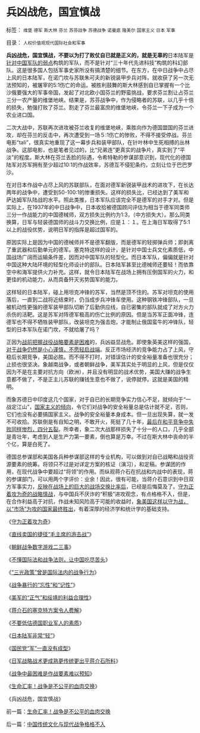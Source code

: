 # 兵凶战危，国宜慎战

标签： `维堡` `德军` `斯大林` `芬兰` `苏芬战争` `苏德战争` `诺曼底` `隆美尔` `国家主义` `日本` `军事` 

目录： `人权价值观现代国际社会和军事`

**兵凶战危，国宜慎战，不要以为打了败仗自已就是正义的，就是无辜的**日本陆军是[针对中国军队的弱点](../../../2009/12/4/国民党“军”一直没有成型.md)构筑的军队，而不是针对“三十年代先进科技”构筑的科幻部队。这是很多国人包括军事史家所没有搞清楚的细节。在东方，在中日战争中占尽上风的日本陆军，在诺门坎与苏联朱可夫的新锐装甲步兵对阵，就收获了另一次无法预知的，被屠宰的5:1伤亡的命运。被胜利鼓舞的斯大林感到自已掌握有一个比沙俄要强大的军事帝国，发起了对北欧小国芬兰的野蛮挑战，要求芬兰割让占芬兰三分一农产量的维堡地峡。结果是，苏芬战争中，作为侵略者的苏联，以几乎十倍的损失，勉强打败了芬兰。割走了芬兰最富庶的维堡地峡，令芬兰一下子成为一个农业进口国。

二次大战中，苏联再次进攻被芬兰收复的维堡地峡，乘胜向作为德国盟国的芬兰进攻，却在芬兰的反击中，再次遭受到一场５:1伤亡的惨败，不得不接受停战。芬兰电影“tali”，很真实地重现了这一幕步兵和装甲部队，在针叶林中生死相搏的丛林战争。这部电影，也是笔者见过的，比“兄弟连”更真实的战争片，真实到了“平淡”的程度。斯大林在芬兰丢脸的际遇，令希特勒的参谋部意识到，现代化的德国陆军对苏军拥有至少超过10:1的作战效率，苏德互不侵犯条约，立刻让位于巴巴罗沙。

在对日本作战中占尽上风的苏联部队，在面对德军新锐装甲战术的进攻下，在长达两年的战争中，遭受到50-100:1的惨重损失。这样的损失比，已经达到了美军和萨达姆军队陆战的水平。照此类推，日本军队应该完全不是德军的对手才对。但是实际上，在1937年的中日战争中，日本收拾被德国顾问评估为相当于德军同类师三分一作战能力的中国德械师，双方损失比例约为1:3，（中方损失大）。那么同类换算，日军与轻装德国师的战斗力交换比例，应是１：１。在上海日军取得了5:1以上的战役优势，说明日军的指挥是超过国军的。

原因实际上是因为中国的德械师并不是德军翻版，而是德军的轻掷弹兵师；即剥离了重武器和后勤单元的德军。塞克特这样的设计，是针对中国士兵文化素质低，中国战场广阔而运输条件差，因而对中国军队的轻型化。而日本军队，偏偏就是针对中国这种大陆环境的轻型化师设计的部队。日本陆军甚至比德械师还要轻！而依靠空中和海军提供火力补充。这样，就令日本陆军在战场上拥有压倒国军的火力，和更佳的机动能力，从而具备歼灭劣势国军的能力。

这样轻的日本陆军，碰上用坦克冲锋的苏军，当然是顶不住的。苏军对坦克的使用落后，一直到二战将近结束时，仍当成步兵冲锋车使用。这种钢铁冲锋部队，一旦被机动性更强的德军装甲部队切断了后勤供应线，自已密集的部队就成了对方火力杀伤的活靶。这是苏军对阵德军极高的伤亡比例的原因。但是当苏军正面冲锋，连德军也不得不牺牲装甲部队，改装坦克为强击炮，才能制止俄国蛮牛的冲锋队，轻型的日本军队在诺门坎，不就给屠了吗？

正因为[战前把握战役战略要素是困难](../../../2009/12/5/战争中最困难是作战要素难以预知.md)的，兵凶益显战危。即使象英美这样的强国，[对于战争仍然是小心谨慎，不愿轻启战端](../../../2008/8/12/格俄冲突，“政治家的利益”.md)。反正市场经济的竞争能力占了上风，守稳后长期竞争，美国必胜。而不得不打时，对错误估计的安全裕量准备也很充分；止损也很坚决。象越南战争，或者朝鲜战争，美军其实处于明显的上风，但是仅仅因为不是在主要对抗方向（欧洲），并且没有明显的战术优势，美国大赚的战争生意都不做了，不是正主儿苏联的赚钱生意也不做了，说停就停。这就是美国的精明。

而象苏德日中印度这几个国家，对于自已的长期竞争实力信心不足，就倾向于“一战定江山”，[国家主义的倾向](../../../2009/11/30/国家主义和藏富于民的经济价值.md)，令它们对战争的安全裕量总是估计就不足，否则，它们也没有必要搞国家主义。战争的安全裕量本身成本。但一旦出现失算，就一发不可收拾。苏联倒是有自知之明，不敢开火，死挺了几十年，[最后在和平竞争中失败同样惨烈，四分五裂](http://blog.sina.com.cn/s/blog_5563a64d0100aqam.html)。所幸者，象二次大战那样损失了十分一的人口，几乎全部是青壮年，考虑到人是生产力第一要素，倒也算是万幸。不过在斯大林中丧命的半个亿，算是白死了。

德国总参谋部和美国各兵种参谋部这样的专业机构，可以做到对自已战略和战役资源要素的统筹。将领只不过是对详定方案的核证（演习），和定稿。参谋团的作用，在现代战争中要超过“将领”的作用。而纵观蒋介石在抗战和内战中的表现，蒋的参谋部门，可以用两个字评价：业余！因此，很有可能，当蒋介石意识到中日双方军事实力，[反映在战场上的巨大的战场交换比率后](../../../2009/12/5/战争中最困难是作战要素难以预知.md)，已经是后悔莫及了。[守为正着攻为奇的战略慎战](../../../2009/6/23/守为正着攻为奇.md)，与中国兵不厌诈的“积极”进攻观念，有点格格不入，但是，在合作利益高于对抗，作战未知风险高于可能的收益时，[象美国这样以守为战，以“市场”为攻的国家最终胜出](../../../2008/7/19/美国战无不胜的强大，纯属狗屎运.md)，有着深厚的经济学和统计学的基础支持。



《[守为正着攻为奇](../../../2009/6/23/守为正着攻为奇.md)》

《[直线卖国的捷径“毛主席的游击战”](../../../2009/11/29/不要再幻想“游击救国”.md)》

《[朝鲜战争数字游戏二三事](../../../2009/11/30/朝鲜战争数字游戏二三事.md)》

《[不懂国际法和战争法则，让中国吃尽苦头](../../../2009/11/30/不懂国际法和战争法则，让中国吃尽苦头.md)》

《[“三光政策”曾是国际法内的战争行为](../../../2009/12/1/“三光政策”曾是国际法内的战争行为.md)》

《[战争暴行的“忘性”和“记性”](../../../2009/12/1/战争暴行的“忘性”和“记性”.md)》

《[美军的“正气”和绥靖的利益合理性](../../../2009/12/2/美军的“正气”和绥靖的利益合理性.md)》

《[蒋介石的塞克特方案令人费解](../../../2009/12/3/蒋介石的塞克特方案令人费解.md)》

《[不要低估德国职业军人的素质](../../../2009/12/3/不要低估德国职业军人的素质.md)》

《[日本陆军非常“轻”](../../../2009/12/3/日本陆军非常“轻”.md)》

《[国民党“军”一直没有成型](../../../2009/12/4/国民党“军”一直没有成型.md)》

《[日军战略战术更成熟更传统更出乎蒋介石所料](../../../2009/12/5/日军战略战术更成熟更传统更出乎蒋介石所料.md)》

《[战争中最困难是作战要素难以预知](../../../2009/12/6/生命汇率！战争是不公平的血肉交换.md)》

《[生命汇率！战争是不公平的血肉交换](../../../2009/12/6/生命汇率！战争是不公平的血肉交换.md)》

《兵凶战危，国宜慎战》





前一篇：[生命汇率！战争是不公平的血肉交换](../../../2009/12/6/生命汇率！战争是不公平的血肉交换.md)

后一篇：[中国传统文化与现代战争格格不入](../../../2009/12/6/中国传统文化与现代战争格格不入.md)